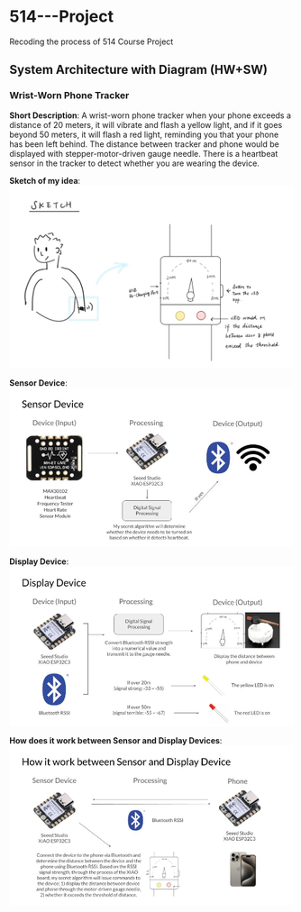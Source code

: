 # 514---Project
Recoding the process of 514 Course Project


## System Architecture with Diagram (HW+SW) 
### Wrist-Worn Phone Tracker
**Short Description**: A wrist-worn phone tracker when your phone exceeds a distance of 20 meters, it will vibrate and flash a yellow light, and if it goes beyond 50 meters, it will flash a red light, reminding you that your phone has been left behind. The distance between tracker and phone would be displayed with stepper-motor-driven gauge needle. There is a heartbeat sensor in the tracker to detect whether you are wearing the device.

**Sketch of my idea**:
![Idea Sketch](https://github.com/GraceRao/514---Project/blob/main/Sketch%20of%20device.jpg)

**Sensor Device**:
![Sensor Device](https://github.com/GraceRao/514---Project/blob/main/514%20-%20Sensor.jpg)

**Display Device**:
![Display Device](https://github.com/GraceRao/514---Project/blob/main/514%20-%20Display.jpg)

**How does it work between Sensor and Display Devices**:
![S & D Device](https://github.com/GraceRao/514---Project/blob/main/Photos/How%20it%20works%20between%20S%20%26%20D.jpg)
